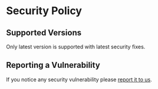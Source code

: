 # Security Policy

## Supported Versions

Only latest version is supported with latest security fixes.

## Reporting a Vulnerability

If you notice any security vulnerability please [report it to us](https://github.com/LarisLab/zendesk-messaging-client/security/advisories/new).
